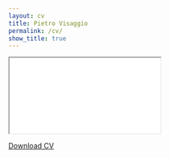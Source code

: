 ```yaml
---
layout: cv
title: Pietro Visaggio
permalink: /cv/
show_title: true
---
```


<div class="cv-wrapper">
  <iframe
    src="{{ '/assets/PietroVisaggio-CV.pdf' | relative_url }}"
    class="cv-iframe"
  ></iframe>
</div>

<p class="cv-download">
  <a href="{{ '/assets/PietroVisaggio-CV.pdf' | relative_url }}" target="_blank" rel="noopener">
    Download CV
  </a>
</p>